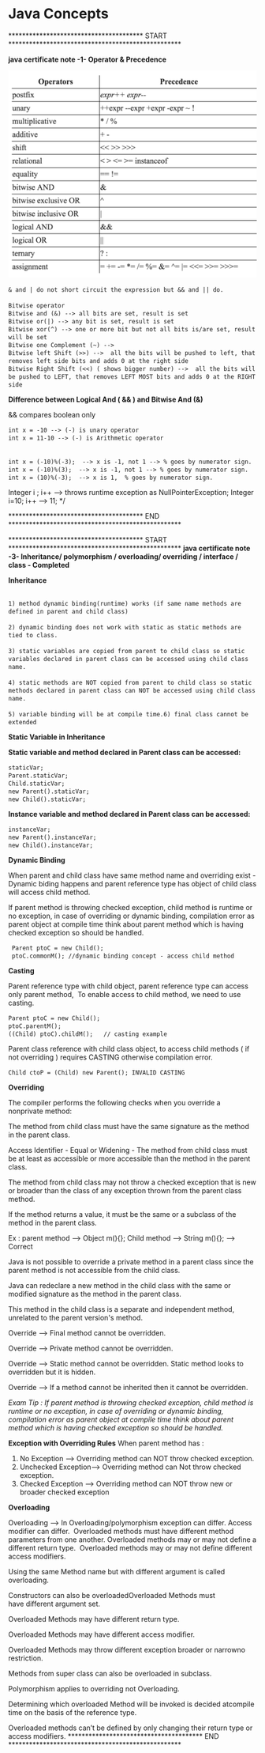 Java Concepts
=====

*************************************** START **************************************************

**java certificate note -1- Operator & Precedence**

![Alt text](/operatorPrecedence.png?raw=true "Optional Title")

```
& and | do not short circuit the expression but && and || do.

Bitwise operator 
Bitwise and (&) --> all bits are set, result is set
Bitwise or(|) --> any bit is set, result is set
Bitwise xor(^) --> one or more bit but not all bits is/are set, result will be set
Bitwise one Complement (~) -->
Bitwise left Shift (>>) -->  all the bits will be pushed to left, that removes left side bits and adds 0 at the right side
Bitwise Right Shift (<<) ( shows bigger number) -->  all the bits will be pushed to LEFT, that removes LEFT MOST bits and adds 0 at the RIGHT side

```
**Difference between Logical And ( && ) and Bitwise And (&)**

&& compares boolean only
```
int x = -10 --> (-) is unary operator
int x = 11-10 --> (-) is Arithmetic operator


int x = (-10)%(-3);  --> x is -1, not 1 --> % goes by numerator sign.
int x = (-10)%(3);  --> x is -1, not 1 --> % goes by numerator sign.
int x = (10)%(-3);  --> x is 1,  % goes by numerator sign.

```

Integer i ; i++ --> throws runtime exception as NullPointerException;
Integer i=10; i++ --> 11; */

*************************************** END **************************************************

*************************************** START **************************************************
**java certificate note -3- Inheritance/ polymorphism / overloading/ overriding / interface / class - Completed**

**Inheritance**
```

1) method dynamic binding(runtime) works (if same name methods are defined in parent and child class)

2) dynamic binding does not work with static as static methods are tied to class.

3) static variables are copied from parent to child class so static variables declared in parent class can be accessed using child class name.

4) static methods are NOT copied from parent to child class so static methods declared in parent class can NOT be accessed using child class name. 

5) variable binding will be at compile time.6) final class cannot be extended 
```


**Static Variable in Inheritance**

**Static variable and method declared in Parent class can be accessed:**

```
staticVar;
Parent.staticVar;
Child.staticVar;
new Parent().staticVar;
new Child().staticVar;
```
**Instance variable and method declared in Parent class can be accessed:**
```
instanceVar;
new Parent().instanceVar;
new Child().instanceVar;
```

**Dynamic Binding**

When parent and child class have same method name and overriding exist - Dynamic biding happens and parent reference type has object of child class will access child method.

If parent method is throwing checked exception, child method is runtime or no exception, in case of overriding or dynamic binding, compilation error as parent object at compile time think about parent method which is having checked exception so should be handled.
```
 Parent ptoC = new Child();
 ptoC.commonM(); //dynamic binding concept - access child method
 ```
 
**Casting**

Parent reference type with child object, parent reference type can access only parent method, 
To enable access to child method, we need to use casting. 
```
Parent ptoC = new Child();
ptoC.parentM();
((Child) ptoC).childM();   // casting example
 ```
 
Parent class reference with child class object, to access child methods ( if not overriding ) requires CASTING otherwise compilation error.
 ```
 Child ctoP = (Child) new Parent(); INVALID CASTING
 ```
**Overriding**

The compiler performs the following checks when you override a nonprivate method:

The method from child class must have the same signature as the method in the parent class.

Access Identifier - Equal or Widening - The method from child class must be at least as accessible or more accessible than the method in the parent class.

The method from child class may not throw a checked exception that is new or broader than the class of any exception thrown from the parent class method.

If the method returns a value, it must be the same or a subclass of the method in the parent class.

Ex : parent method --> Object m(){}; Child method --> String m(){}; --> Correct

Java is not possible to override a private method in a parent class since the parent method is not accessible from the child class.

Java can redeclare a new method in the child class with the same or modified signature as the method in the parent class.

This method in the child class is a separate and independent method, unrelated to the parent version's method.

Override --> Final method cannot be overridden.

Override --> Private method cannot be overridden.

Override --> Static method cannot be overridden. Static method looks to overridden but it is hidden.

Override --> If a method cannot be inherited then it cannot be overridden.

*Exam Tip : If parent method is throwing checked exception, child method is runtime or no exception, in case of overriding or dynamic binding, compilation error as parent object at compile time think about parent method which is having checked exception so should be handled.*

 
**Exception with Overriding Rules**
When parent method has :

1) No Exception --> Overriding method can NOT throw checked exception.
2) Unchecked Exception--> Overriding method can Not throw checked exception.
3) Checked Exception --> Overriding method can NOT throw new or  broader checked exception

**Overloading**

Overloading --> In Overloading/polymorphism exception can differ. Access modifier can differ. 
Overloaded methods must have different method parameters from one another.
Overloaded methods may or may not define a different return type. 
Overloaded methods may or may not define different access modifiers. 


Using the same Method name but with different argument is called overloading.

Constructors can also be overloadedOverloaded Methods must have different argument set.

Overloaded Methods may have different return type.

Overloaded Methods may have different access modifier.

Overloaded Methods may throw different exception broader or narrowno restriction.

Methods from super class can also be overloaded in subclass.

Polymorphism applies to overriding not Overloading.

Determining which overloaded Method will be invoked is decided atcompile time on the basis of the reference type.

Overloaded methods can’t be defined by only changing their return type or access modifiers.
*************************************** END **************************************************


